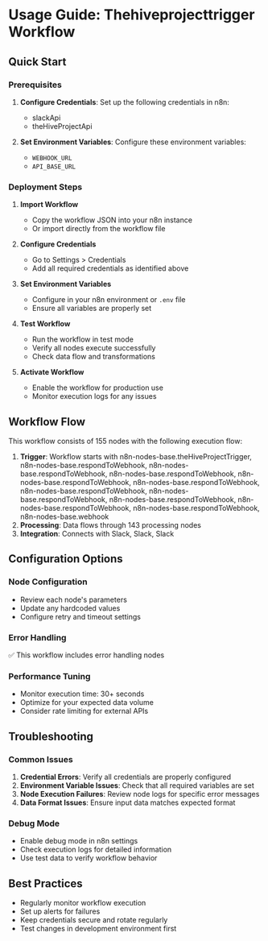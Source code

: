 # Usage Guide: Thehiveprojecttrigger Workflow

## Quick Start

### Prerequisites
1. **Configure Credentials**: Set up the following credentials in n8n:
   - slackApi
   - theHiveProjectApi

2. **Set Environment Variables**: Configure these environment variables:
   - `WEBHOOK_URL`
   - `API_BASE_URL`

### Deployment Steps

1. **Import Workflow**
   - Copy the workflow JSON into your n8n instance
   - Or import directly from the workflow file

2. **Configure Credentials**
   - Go to Settings > Credentials
   - Add all required credentials as identified above

3. **Set Environment Variables**
   - Configure in your n8n environment or `.env` file
   - Ensure all variables are properly set

4. **Test Workflow**
   - Run the workflow in test mode
   - Verify all nodes execute successfully
   - Check data flow and transformations

5. **Activate Workflow**
   - Enable the workflow for production use
   - Monitor execution logs for any issues

## Workflow Flow

This workflow consists of 155 nodes with the following execution flow:

1. **Trigger**: Workflow starts with n8n-nodes-base.theHiveProjectTrigger, n8n-nodes-base.respondToWebhook, n8n-nodes-base.respondToWebhook, n8n-nodes-base.respondToWebhook, n8n-nodes-base.respondToWebhook, n8n-nodes-base.respondToWebhook, n8n-nodes-base.respondToWebhook, n8n-nodes-base.respondToWebhook, n8n-nodes-base.respondToWebhook, n8n-nodes-base.respondToWebhook, n8n-nodes-base.respondToWebhook, n8n-nodes-base.webhook
2. **Processing**: Data flows through 143 processing nodes
3. **Integration**: Connects with Slack, Slack, Slack

## Configuration Options

### Node Configuration
- Review each node's parameters
- Update any hardcoded values
- Configure retry and timeout settings

### Error Handling
✅ This workflow includes error handling nodes

### Performance Tuning
- Monitor execution time: 30+ seconds
- Optimize for your expected data volume
- Consider rate limiting for external APIs

## Troubleshooting

### Common Issues
1. **Credential Errors**: Verify all credentials are properly configured
2. **Environment Variable Issues**: Check that all required variables are set
3. **Node Execution Failures**: Review node logs for specific error messages
4. **Data Format Issues**: Ensure input data matches expected format

### Debug Mode
- Enable debug mode in n8n settings
- Check execution logs for detailed information
- Use test data to verify workflow behavior

## Best Practices
- Regularly monitor workflow execution
- Set up alerts for failures
- Keep credentials secure and rotate regularly
- Test changes in development environment first
